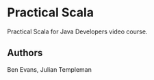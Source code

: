 # Practical Scala

Practical Scala for Java Developers video course.

## Authors

Ben Evans, Julian Templeman